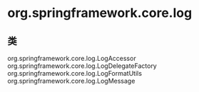 # org.springframework.core.log

## 类

org.springframework.core.log.LogAccessor
org.springframework.core.log.LogDelegateFactory
org.springframework.core.log.LogFormatUtils
org.springframework.core.log.LogMessage




